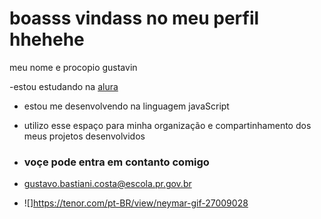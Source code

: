 # boasss vindass no meu perfil hhehehe
meu nome e procopio gustavin 

-estou estudando na [alura](https://www.alura.com.br)
- estou me desenvolvendo na linguagem javaScript
- utilizo esse espaço para minha organização e compartinhamento dos meus projetos desenvolvidos

- ### voçe pode entra em contanto comigo

- gustavo.bastiani.costa@escola.pr.gov.br

- ![]https://tenor.com/pt-BR/view/neymar-gif-27009028
